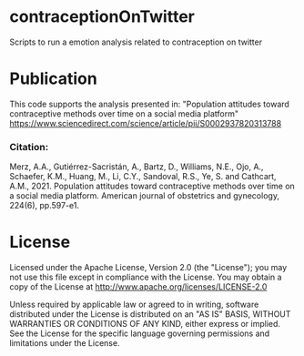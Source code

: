# contraceptionOnTwitter
Scripts to run a emotion analysis related to contraception on twitter

# Publication 
This code supports the analysis presented in: "Population attitudes toward contraceptive methods over time on a social media platform"  https://www.sciencedirect.com/science/article/pii/S0002937820313788 

### Citation: 
Merz, A.A., Gutiérrez-Sacristán, A., Bartz, D., Williams, N.E., Ojo, A., Schaefer, K.M., Huang, M., Li, C.Y., Sandoval, R.S., Ye, S. and Cathcart, A.M., 2021. Population attitudes toward contraceptive methods over time on a social media platform. American journal of obstetrics and gynecology, 224(6), pp.597-e1.

# License 
Licensed under the Apache License, Version 2.0 (the "License"); you may not use this file except in compliance with the License. You may obtain a copy of the License at
http://www.apache.org/licenses/LICENSE-2.0

Unless required by applicable law or agreed to in writing, software distributed under the License is distributed on an "AS IS" BASIS, WITHOUT WARRANTIES OR CONDITIONS OF ANY KIND, either express or implied. See the License for the specific language governing permissions and limitations under the License.

